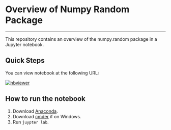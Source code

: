 # Overview of Numpy Random Package

***

This repository contains an overview of the numpy.random package in a Jupyter notebook.

## Quick Steps

You can view notebook at the following URL:

[![nbviewer](https://raw.githubusercontent.com/jupyter/design/master/logos/Badges/nbviewer_badge.svg)](https://nbviewer.jupyter.org/github/Emmanuel-Osabuehien/numpy-random/blob/main/numpy-random.ipynb)

## How to run the notebook

1. Download [Anaconda]().
2. Download [cmder]() if on Windows.
3. Run `juypter lab`.